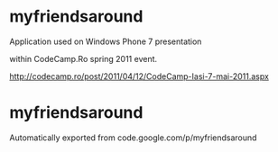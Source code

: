 # myfriendsaround

Application used on Windows Phone 7 presentation

within CodeCamp.Ro spring 2011 event.

http://codecamp.ro/post/2011/04/12/CodeCamp-Iasi-7-mai-2011.aspx

# myfriendsaround
Automatically exported from code.google.com/p/myfriendsaround

